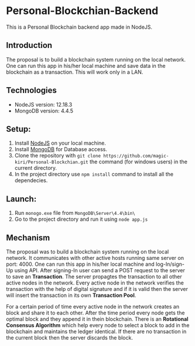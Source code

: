 # Personal-Blockchian-Backend
This is a Personal Blockchain backend app made in NodeJS.


## Introduction
The proposal is to build a blockchain system running on the local network.
One can run this app in his/her local machine and save data in the blockchain as a transaction. 
This will work only in a LAN.



## Technologies
* NodeJS version: 12.18.3 
* MongoDB version: 4.4.5



## Setup:

1) Install [NodeJS](https://nodejs.org/en/download/) on your local machine.
2) Install [MongoDB](https://www.mongodb.com/try/download/community) for Database access.
3) Clone the repository with `git clone https://github.com/magic-kiri/Personal-Blockchian.git` the command (for windows users) in the current directory.
4) In the project directory use `npm install` command to install all the dependecies.

## Launch:
1) Run `monogo.exe` file from `MongoDB\Server\4.4\bin\`
2) Go to the project directory and run it using `node app.js`


## Mechanism
The proposal was to build a blockchain system running on the local network.
It communicates with other active hosts running same server on port: 4000.
One can run this app in his/her local machine and log-In/sign-Up using API.
After signing-In user can send a POST request to the server to save an **Transaction**. 
The server propagtes the transaction to all other active nodes in the network.
Every active node in the network verifies the transaction with the help of digital signature and 
if it is valid then the server will insert the transaction in its own **Transaction Pool**.

For a certain period of time every active node in the network creates an block and share it to each other.
After the time period every node gets the optimal block and they append it in thein blockchain.
There is an **Rotational Consensus Algorithm** which help every node to select a block to add in the blockchain and maintains the ledger identical.
If there are no transaction in the current block then the server discards the block.



